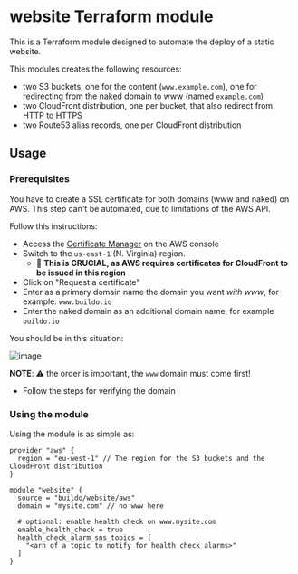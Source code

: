# website Terraform module

This is a Terraform module designed to automate the deploy of a static website.

This modules creates the following resources:

- two S3 buckets, one for the content (`www.example.com`), one for redirecting from the
  naked domain to www (named `example.com`)
- two CloudFront distribution, one per bucket, that also redirect from HTTP to HTTPS
- two Route53 alias records, one per CloudFront distribution

## Usage
### Prerequisites
You have to create a SSL certificate for both domains (www and naked) on AWS.
This step can't be automated, due to limitations of the AWS API.

Follow this instructions:

- Access the [Certificate Manager](https://console.aws.amazon.com/acm/) on the AWS console
- Switch to the `us-east-1` (N. Virginia) region.
  - 🚨 **This is CRUCIAL, as AWS requires certificates for CloudFront to be issued in this region**
- Click on "Request a certificate"
- Enter as a primary domain name the domain you want *with www*, for example: `www.buildo.io`
- Enter the naked domain as an additional domain name, for example `buildo.io`

You should be in this situation:

![image](https://user-images.githubusercontent.com/691940/34524695-bbb25322-f09c-11e7-9fc1-b20e4629b8db.png)

**NOTE**: ⚠️ the order is important, the `www` domain must come first!

- Follow the steps for verifying the domain

### Using the module
Using the module is as simple as:

```hcl
provider "aws" {
  region = "eu-west-1" // The region for the S3 buckets and the CloudFront distribution
}

module "website" {
  source = "buildo/website/aws"
  domain = "mysite.com" // no www here

  # optional: enable health check on www.mysite.com
  enable_health_check = true
  health_check_alarm_sns_topics = [
    "<arn of a topic to notify for health check alarms>"
  ]
}
```
